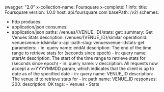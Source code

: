 swagger: "2.0"
x-collection-name: Foursquare
x-complete: 1
info:
  title: Foursquare
  version: 1.0.0
host: api.foursquare.com
basePath: /v2/
schemes:
- http
produces:
- application/json
consumes:
- application/json
paths:
  /venues/{VENUE_ID}/stats:
    get:
      summary: Get Venues Stats
      description: /venues/{VENUE_ID}/similar
      operationId: venuesvenue-idsimilar
      x-api-path-slug: venuesvenue-idstats-get
      parameters:
      - in: query
        name: endAt
        description: The end of the time range to retrieve stats for (seconds since
          epoch)
      - in: query
        name: startAt
        description: The start of the time range to retrieve stats for (seconds since
          epoch)
      - in: query
        name: v
        description: All requests now accept a v=YYYYMMDD param, which indicates that
          the client is up to date as of the specified date
      - in: query
        name: VENUE_ID
        description: The venue id to retrieve stats for
      - in: path
        name: VENUE_ID
      responses:
        200:
          description: OK
      tags:
      - Venues
      - Stats